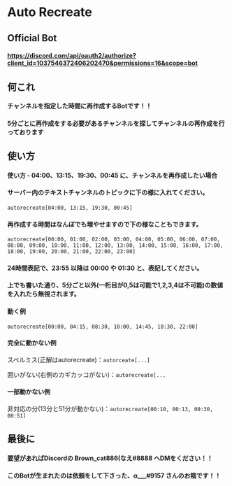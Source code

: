 # Auto Recreate


## Official Bot

#### https://discord.com/api/oauth2/authorize?client_id=1037546372406202470&permissions=16&scope=bot


## 何これ

#### チャンネルを指定した時間に再作成するBotです！！

#### 5分ごとに再作成をする必要があるチャンネルを探してチャンネルの再作成を行っております


## 使い方

#### 使い方 - 04:00、13:15、19:30、00:45 に、チャンネルを再作成したい場合

#### サーバー内のテキストチャンネルのトピックに下の様に入れてください。

`autorecreate[04:00, 13:15, 19:30, 00:45]`

#### 再作成する時間はなんぼでも増やせますので下の様なこともできます。

`autorecreate[00:00, 01:00, 02:00, 03:00, 04:00, 05:00, 06:00, 07:00, 08:00, 09:00, 10:00, 11:00, 12:00, 13:00, 14:00, 15:00, 16:00, 17:00, 18:00, 19:00, 20:00, 21:00, 22:00, 23:00]`

#### 24時間表記で、23:55 以降は 00:00 や 01:30 と、表記してください。

#### 上でも書いた通り、5分ごと以外(一桁目が0,5は可能で1,2,3,4は不可能)の数値を入れたら無視されます。

#### 動く例
`autorecreate[00:00, 04:15, 08:30, 10:00, 14:45, 18:30, 22:00]`

#### 完全に動かない例
スペルミス(正解はautorecreate)：`autorceate[...]`

囲いがない(右側のカギカッコがない)：`autorecreate[...`

#### 一部動かない例
非対応の分(13分と51分が動かない)：`autorecreate[00:10, 00:13, 00:30, 00:51]`

## 最後に

#### 要望があればDiscordの Brown_cat886(なえ#8888 へDMをください！！

#### このBotが生まれたのは依頼をして下さった、α___#9157 さんのお陰です！！
